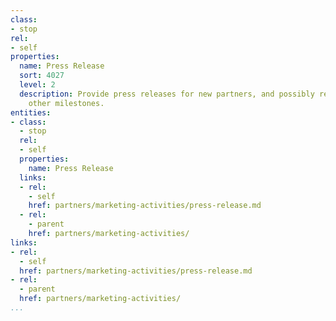 ```yaml
---
class:
- stop
rel:
- self
properties:
  name: Press Release
  sort: 4027
  level: 2
  description: Provide press releases for new partners, and possibly recurring for
    other milestones.
entities:
- class:
  - stop
  rel:
  - self
  properties:
    name: Press Release
  links:
  - rel:
    - self
    href: partners/marketing-activities/press-release.md
  - rel:
    - parent
    href: partners/marketing-activities/
links:
- rel:
  - self
  href: partners/marketing-activities/press-release.md
- rel:
  - parent
  href: partners/marketing-activities/
...
```


